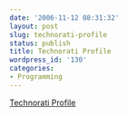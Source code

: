 ```yaml
---
date: '2006-11-12 08:31:32'
layout: post
slug: technorati-profile
status: publish
title: Technorati Profile
wordpress_id: '130'
categories:
- Programming
---
```


[Technorati Profile](http://www.technorati.com/claim/ihsfh6dvwk)
